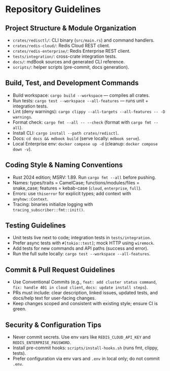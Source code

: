 # Repository Guidelines

## Project Structure & Module Organization
- `crates/redisctl/`: CLI binary (`src/main.rs`) and command handlers.
- `crates/redis-cloud/`: Redis Cloud REST client.
- `crates/redis-enterprise/`: Redis Enterprise REST client.
- `tests/integration/`: cross-crate integration tests.
- `docs/`: mdBook sources and generated CLI reference.
- `scripts/`: helper scripts (pre-commit, docs generation).

## Build, Test, and Development Commands
- Build workspace: `cargo build --workspace` — compiles all crates.
- Run tests: `cargo test --workspace --all-features` — runs unit + integration tests.
- Lint (deny warnings): `cargo clippy --all-targets --all-features -- -D warnings`.
- Format check: `cargo fmt --all -- --check` (format with `cargo fmt --all`).
- Install CLI: `cargo install --path crates/redisctl`.
- Docs: `cd docs && mdbook build` (serve locally: `mdbook serve`).
- Local Enterprise env: `docker compose up -d` (cleanup: `docker compose down -v`).

## Coding Style & Naming Conventions
- Rust 2024 edition; MSRV: 1.89. Run `cargo fmt --all` before pushing.
- Names: types/traits = CamelCase; functions/modules/files = snake_case; features = kebab-case (`cloud`, `enterprise`, `full`).
- Errors: use `thiserror` for explicit types; add context with `anyhow::Context`.
- Tracing: binaries initialize logging with `tracing_subscriber::fmt::init()`.

## Testing Guidelines
- Unit tests live next to code; integration tests in `tests/integration`.
- Prefer async tests with `#[tokio::test]`; mock HTTP using `wiremock`.
- Add tests for new commands and API paths (success and error).
- Run the full suite locally: `cargo test --workspace --all-features`.

## Commit & Pull Request Guidelines
- Use Conventional Commits (e.g., `feat: add cluster status command`, `fix: handle 401 in cloud client`, `docs: update install steps`).
- PRs must include: clear description, linked issues, updated tests, and docs/help text for user-facing changes.
- Keep changes scoped and consistent with existing style; ensure CI is green.

## Security & Configuration Tips
- Never commit secrets. Use env vars like `REDIS_CLOUD_API_KEY` and `REDIS_ENTERPRISE_PASSWORD`.
- Install pre-commit hooks: `scripts/install-hooks.sh` (runs fmt, clippy, tests).
- Prefer configuration via env vars and `.env` in local only; do not commit `.env`.

